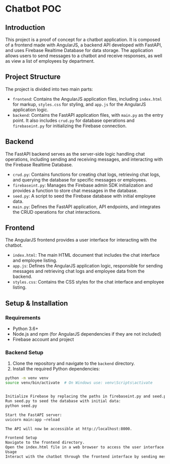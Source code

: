# Chatbot POC

## Introduction

This project is a proof of concept for a chatbot application. It is composed of a frontend made with AngularJS, a backend API developed with FastAPI, and uses Firebase Realtime Database for data storage. The application allows users to send messages to a chatbot and receive responses, as well as view a list of employees by department.

## Project Structure

The project is divided into two main parts:

- `frontend`: Contains the AngularJS application files, including `index.html` for markup, `styles.css` for styling, and `app.js` for the AngularJS application logic.
- `backend`: Contains the FastAPI application files, with `main.py` as the entry point. It also includes `crud.py` for database operations and `firebaseint.py` for initializing the Firebase connection.

## Backend

The FastAPI backend serves as the server-side logic handling chat operations, including sending and receiving messages, and interacting with the Firebase Realtime Database.

- `crud.py`: Contains functions for creating chat logs, retrieving chat logs, and querying the database for specific messages or employees.
- `firebaseint.py`: Manages the Firebase admin SDK initialization and provides a function to store chat messages in the database.
- `seed.py`: A script to seed the Firebase database with initial employee data.
- `main.py`: Defines the FastAPI application, API endpoints, and integrates the CRUD operations for chat interactions.

## Frontend

The AngularJS frontend provides a user interface for interacting with the chatbot.

- `index.html`: The main HTML document that includes the chat interface and employee listing.
- `app.js`: Defines the AngularJS application logic, responsible for sending messages and retrieving chat logs and employee data from the backend.
- `styles.css`: Contains the CSS styles for the chat interface and employee listing.

## Setup & Installation

### Requirements

- Python 3.6+
- Node.js and npm (for AngularJS dependencies if they are not included)
- Firebase account and project

### Backend Setup

1. Clone the repository and navigate to the `backend` directory.
2. Install the required Python dependencies:

```sh
python -m venv venv
source venv/bin/activate  # On Windows use: venv\Scripts\activate


Initialize Firebase by replacing the paths in firebaseint.py and seed.py with your Firebase credentials JSON file.
Run seed.py to seed the database with initial data:
python seed.py

Start the FastAPI server:
uvicorn main:app –reload

The API will now be accessible at http://localhost:8000.

Frontend Setup
Navigate to the frontend directory.
Open the index.html file in a web browser to access the user interface.
Usage
Interact with the chatbot through the frontend interface by sending messages and viewing responses. You can also list employees by department using the provided input and button.
